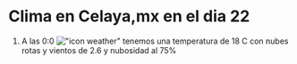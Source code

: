 # Clima en Celaya,mx en el dia 22

1. A las 0:0 !["icon weather"](http://openweathermap.org/img/w/04n.png) tenemos una temperatura de 18 C con nubes rotas y  vientos de 2.6 y nubosidad al 75%
